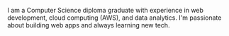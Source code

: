 I am a Computer Science diploma graduate with experience in web development, 
cloud computing (AWS), and data analytics.
I'm passionate about building web apps and always learning new tech.
